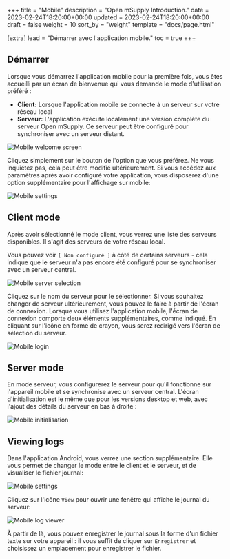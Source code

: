 +++
title = "Mobile"
description = "Open mSupply Introduction."
date = 2023-02-24T18:20:00+00:00
updated = 2023-02-24T18:20:00+00:00
draft = false
weight = 10
sort_by = "weight"
template = "docs/page.html"

[extra]
lead = "Démarrer avec l'application mobile."
toc = true
+++

## Démarrer

Lorsque vous démarrez l'application mobile pour la première fois, vous êtes accueilli par un écran de bienvenue qui vous demande le mode d'utilisation préféré :

- **Client:** Lorsque l'application mobile se connecte à un serveur sur votre réseau local
- **Serveur:** L'application exécute localement une version complète du serveur Open mSupply. Ce serveur peut être configuré pour synchroniser avec un serveur distant.

![Mobile welcome screen](/docs/introduction/images/mobile_welcome.png)

Cliquez simplement sur le bouton de l'option que vous préférez. Ne vous inquiétez pas, cela peut être modifié ultérieurement. Si vous accédez aux paramètres après avoir configuré votre application, vous disposerez d'une option supplémentaire pour l'affichage sur mobile:

![Mobile settings](/docs/introduction/images/mobile_settings.png)

## Client mode
Après avoir sélectionné le mode client, vous verrez une liste des serveurs disponibles. Il s'agit des serveurs de votre réseau local. 

Vous pouvez voir `[ Non configuré ]` à côté de certains serveurs - cela indique que le serveur n'a pas encore été configuré pour se synchroniser avec un serveur central.

![Mobile server selection](/docs/introduction/images/mobile_server_selection.png)

Cliquez sur le nom du serveur pour le sélectionner. Si vous souhaitez changer de serveur ultérieurement, vous pouvez le faire à partir de l'écran de connexion. Lorsque vous utilisez l'application mobile, l'écran de connexion comporte deux éléments supplémentaires, comme indiqué. En cliquant sur l'icône en forme de crayon, vous serez redirigé vers l'écran de sélection du serveur.

![Mobile login](/docs/introduction/images/mobile_login.png)

## Server mode

En mode serveur, vous configurerez le serveur pour qu'il fonctionne sur l'appareil mobile et se synchronise avec un serveur central. L'écran d'initialisation est le même que pour les versions desktop et web, avec l'ajout des détails du serveur en bas à droite :

![Mobile initialisation](/docs/introduction/images/mobile_initialisation.png)

## Viewing logs

Dans l'application Android, vous verrez une section supplémentaire. Elle vous permet de changer le mode entre le client et le serveur, et de visualiser le fichier journal:

![Mobile settings](/docs/introduction/images/mobile_settings.png)

Cliquez sur l'icône `View` pour ouvrir une fenêtre qui affiche le journal du serveur:

![Mobile log viewer](/docs/introduction/images/mobile_view_log.png)

À partir de là, vous pouvez enregistrer le journal sous la forme d'un fichier texte sur votre appareil : il vous suffit de cliquer sur `Enregistrer` et choisissez un emplacement pour enregistrer le fichier.